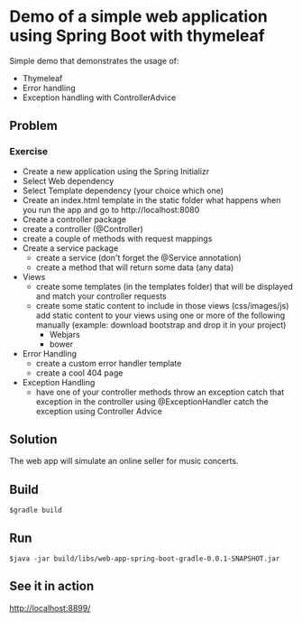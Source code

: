 # Demo of a simple web application using Spring Boot with thymeleaf

Simple demo that demonstrates the usage of:

* Thymeleaf
* Error handling
* Exception handling with ControllerAdvice

## Problem
### Exercise

* Create a new application using the Spring Initializr
* Select Web dependency
* Select Template dependency (your choice which one)
* Create an index.html template in the static folder
what happens when you run the app and go to http://localhost:8080
* Create a controller package
* create a controller (@Controller)
* create a couple of methods with request mappings
* Create a service package
    * create a service (don't forget the @Service annotation)
    * create a method that will return some data (any data)
* Views
    * create some templates (in the templates folder) that will be displayed and match your controller requests
    * create some static content to include in those views (css/images/js)
add static content to your views using one or more of the following
manually (example: download bootstrap and drop it in your project)
        * Webjars
        * bower
* Error Handling
    * create a custom error handler template
    * create a cool 404 page
* Exception Handling
    * have one of your controller methods throw an exception
catch that exception in the controller using @ExceptionHandler
catch the exception using Controller Advice

## Solution
The web app will simulate an online seller for music concerts.     
                                                                                       
## Build
``$gradle build``
                                                                                       
## Run
``$java -jar build/libs/web-app-spring-boot-gradle-0.0.1-SNAPSHOT.jar``
                                                                                       
## See it in action

[http://localhost:8899/]()                                                                                       